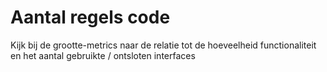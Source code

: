 # Aantal regels code
Kijk bij de grootte-metrics naar de relatie tot de hoeveelheid functionaliteit en het aantal gebruikte / ontsloten interfaces